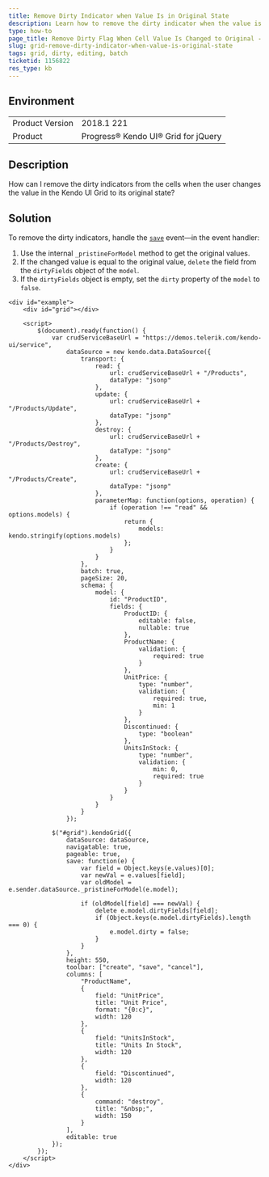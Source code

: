 ```yaml
---
title: Remove Dirty Indicator when Value Is in Original State
description: Learn how to remove the dirty indicator when the value is put back to the original state in the Kendo UI Grid.
type: how-to
page_title: Remove Dirty Flag When Cell Value Is Changed to Original - Kendo UI Grid for jQuery
slug: grid-remove-dirty-indicator-when-value-is-original-state
tags: grid, dirty, editing, batch
ticketid: 1156822
res_type: kb
---
```


## Environment

<table>
	<tr>
		<td>Product Version</td>
		<td>2018.1 221</td>
	</tr>
	<tr>
		<td>Product</td>
		<td>Progress® Kendo UI® Grid for jQuery</td>
	</tr>
</table>

## Description

How can I remove the dirty indicators from the cells when the user changes the value in the Kendo UI Grid to its original state?

## Solution

To remove the dirty indicators, handle the [`save`](https://docs.telerik.com/kendo-ui/api/javascript/ui/grid/events/save) event&mdash;in the event handler:

1. Use the internal `_pristineForModel` method to get the original values.
1. If the changed value is equal to the original value, `delete` the field from the `dirtyFields` object of the `model`.
1. If the `dirtyFields` object is empty, set the `dirty` property of the `model` to `false`.

```dojo
<div id="example">
	<div id="grid"></div>

	<script>
		$(document).ready(function() {
			var crudServiceBaseUrl = "https://demos.telerik.com/kendo-ui/service",
				dataSource = new kendo.data.DataSource({
					transport: {
						read: {
							url: crudServiceBaseUrl + "/Products",
							dataType: "jsonp"
						},
						update: {
							url: crudServiceBaseUrl + "/Products/Update",
							dataType: "jsonp"
						},
						destroy: {
							url: crudServiceBaseUrl + "/Products/Destroy",
							dataType: "jsonp"
						},
						create: {
							url: crudServiceBaseUrl + "/Products/Create",
							dataType: "jsonp"
						},
						parameterMap: function(options, operation) {
							if (operation !== "read" && options.models) {
								return {
									models: kendo.stringify(options.models)
								};
							}
						}
					},
					batch: true,
					pageSize: 20,
					schema: {
						model: {
							id: "ProductID",
							fields: {
								ProductID: {
									editable: false,
									nullable: true
								},
								ProductName: {
									validation: {
										required: true
									}
								},
								UnitPrice: {
									type: "number",
									validation: {
										required: true,
										min: 1
									}
								},
								Discontinued: {
									type: "boolean"
								},
								UnitsInStock: {
									type: "number",
									validation: {
										min: 0,
										required: true
									}
								}
							}
						}
					}
				});

			$("#grid").kendoGrid({
				dataSource: dataSource,
				navigatable: true,
				pageable: true,
				save: function(e) {
					var field = Object.keys(e.values)[0];
					var newVal = e.values[field];
					var oldModel = e.sender.dataSource._pristineForModel(e.model);

					if (oldModel[field] === newVal) {
						delete e.model.dirtyFields[field];
						if (Object.keys(e.model.dirtyFields).length === 0) {
							e.model.dirty = false;
						}
					}
				},
				height: 550,
				toolbar: ["create", "save", "cancel"],
				columns: [
					"ProductName",
					{
						field: "UnitPrice",
						title: "Unit Price",
						format: "{0:c}",
						width: 120
					},
					{
						field: "UnitsInStock",
						title: "Units In Stock",
						width: 120
					},
					{
						field: "Discontinued",
						width: 120
					},
					{
						command: "destroy",
						title: "&nbsp;",
						width: 150
					}
				],
				editable: true
			});
		});
	</script>
</div>
```
